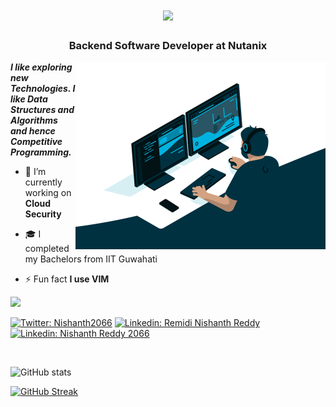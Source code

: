 
<!--
**remidinishanth/remidinishanth** is a ✨ _special_ ✨ repository because its `README.md` (this file) appears on your GitHub profile.

Here are some ideas to get you started:

- 🔭 I’m currently working on ...
- 🌱 I’m currently learning ...
- 👯 I’m looking to collaborate on ...
- 🤔 I’m looking for help with ...
- 💬 Ask me about ...
- 📫 How to reach me: ...
- 😄 Pronouns: ...
- ⚡ Fun fact: ...
-->

<h1 align="center">
  <a href="https://git.io/typing-svg">
    <img src="https://readme-typing-svg.herokuapp.com/?lines=Hello,+There!+👋;+I'm+Nishanth+Reddy&center=true&size=30">
  </a>
</h1>


<h3 align="center">Backend Software Developer at Nutanix</h3>


<img align="right" width="400" margin-top="500" src="https://raw.githubusercontent.com/pratikdaigavane/pratikdaigavane/main/code.gif">

***I like exploring new Technologies. I like Data Structures and Algorithms and hence Competitive Programming.***

- 🔭  I’m currently working on **Cloud Security**

- 🎓 I completed my Bachelors from IIT Guwahati

- ⚡ Fun fact **I use VIM**

![](https://komarev.com/ghpvc/?username=remidinishanth&color=brightgreen)

[![Twitter: Nishanth2066](https://img.shields.io/twitter/follow/Nishanth2066?style=social)](https://twitter.com/Nishanth2066)
[![Linkedin: Remidi Nishanth Reddy](https://img.shields.io/badge/-remidi--nishanth--reddy-blue?style=flat-square&logo=Linkedin&logoColor=white)](https://www.linkedin.com/in/remidi-nishanth-reddy/)
[![Linkedin: Nishanth Reddy 2066](https://img.shields.io/badge/-nishanth_reddy_2066-E4405F?style=flat-square&logo=Instagram&logoColor=white)](https://www.instagram.com/nishanth_reddy_2066/)

<br/>


![GitHub stats](https://github-readme-stats.vercel.app/api?username=remidinishanth&show_icons=true&hide_title=true)

[![GitHub Streak](https://github-readme-streak-stats.herokuapp.com/?user=remidinishanth&theme=gruvbox_duo)](https://git.io/streak-stats)
